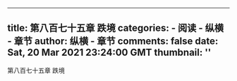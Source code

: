 
---
title: 第八百七十五章  跌境
categories: 
    - 阅读
    - 纵横 - 章节
author: 纵横 - 章节
comments: false
date: Sat, 20 Mar 2021 23:24:00 GMT
thumbnail: ''
---

<div>   
第八百七十五章  跌境  
</div>
            